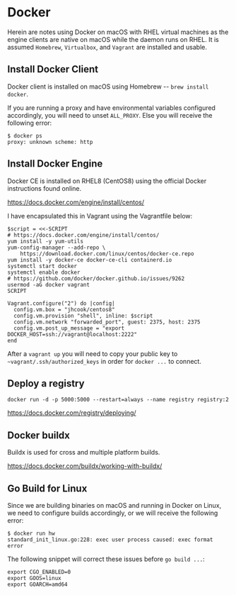 # Docker

Herein are notes using Docker on macOS with RHEL virtual machines as the 
engine clients are native on macOS while the daemon runs on RHEL. It is assumed
`Homebrew`, `Virtualbox`, and `Vagrant` are installed and usable.

## Install Docker Client

Docker client is installed on macOS using Homebrew -- `brew install docker`.

If you are running a proxy and have environmental variables configured
accordingly, you will need to unset `ALL_PROXY`. Else you will receive the
following error:

```
$ docker ps
proxy: unknown scheme: http
```

## Install Docker Engine

Docker CE is installed on RHEL8 (CentOS8) using the official Docker
instructions found online. 

https://docs.docker.com/engine/install/centos/

I have encapsulated this in Vagrant using the Vagrantfile below:

```
$script = <<-SCRIPT
# https://docs.docker.com/engine/install/centos/
yum install -y yum-utils
yum-config-manager --add-repo \
    https://download.docker.com/linux/centos/docker-ce.repo
yum install -y docker-ce docker-ce-cli containerd.io
systemctl start docker
systemctl enable docker
# https://github.com/docker/docker.github.io/issues/9262
usermod -aG docker vagrant
SCRIPT

Vagrant.configure("2") do |config|
  config.vm.box = "jhcook/centos8"
  config.vm.provision "shell", inline: $script
  config.vm.network "forwarded_port", guest: 2375, host: 2375
  config.vm.post_up_message = "export DOCKER_HOST=ssh://vagrant@localhost:2222"
end
```

After a `vagrant up` you will need to copy your public key to 
`~vagrant/.ssh/authorized_keys` in order for `docker ...` to connect.

## Deploy a registry

`docker run -d -p 5000:5000 --restart=always --name registry registry:2`

https://docs.docker.com/registry/deploying/

## Docker buildx

Buildx is used for cross and multiple platform builds.

https://docs.docker.com/buildx/working-with-buildx/

## Go Build for Linux

Since we are building binaries on macOS and running in Docker on Linux, we
need to configure builds accordingly, or we will receive the following error:

```
$ docker run hw
standard_init_linux.go:228: exec user process caused: exec format error
```

The following snippet will correct these issues before `go build ...`:

```
export CGO_ENABLED=0
export GOOS=linux
export GOARCH=amd64
```

